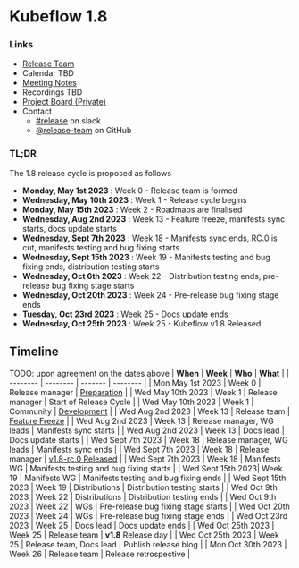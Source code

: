 # Kubeflow 1.8

### Links

- [Release Team](release-team.md)
- Calendar TBD
- [Meeting Notes](https://bit.ly/kf-release-team-notes)
- Recordings TBD
- [Project Board (Private)](https://github.com/orgs/kubeflow/projects/58)
- Contact
  - [#release](https://app.slack.com/client/T7QLHSH6U/C9V2WT2KV) on slack
  - [@release-team](https://github.com/orgs/kubeflow/teams/release-team) on GitHub

### TL;DR

The 1.8 release cycle is proposed as follows

- **Monday, May 1st 2023**      : Week 0  - Release team is formed
- **Wednesday, May 10th 2023**  : Week 1  - Release cycle begins
- **Monday, May 15th 2023**     : Week 2  - Roadmaps are finalised
- **Wednesday, Aug 2nd 2023**   : Week 13 - Feature freeze, manifests sync starts, docs update starts
- **Wednesday, Sept 7th 2023**  : Week 18 - Manifests sync ends, RC.0 is cut, manifests testing and bug fixing starts
- **Wednesday, Sept 15th 2023** : Week 19 - Manifests testing and bug fixing ends, distribution testing starts
- **Wednesday, Oct 6th 2023**   : Week 22 - Distribution testing ends, pre-release bug fixing stage starts
- **Wednesday, Oct 20th 2023**  : Week 24 - Pre-release bug fixing stage ends
- **Tuesday, Oct 23rd 2023**    : Week 25 - Docs update ends
- **Wednesday, Oct 25th 2023**  : Week 25 - Kubeflow v1.8 Released

## Timeline

TODO: upon agreement on the dates above
| **When** | **Week** | **Who** | **What** |
| -------- | -------- | ------- | -------- |
| Mon May 1st 2023 | Week 0 | Release manager | [Preparation](../handbook.md#preparation) |
| Wed May 10th 2023 | Week 1 | Release manager | Start of Release Cycle |
| Wed May 10th 2023 | Week 1 | Community | [Development](../handbook.md#development-10-weeks) |
| Wed Aug 2nd 2023 | Week 13 | Release team | [Feature Freeze](../handbook.md#feature-freeze-2-weeks) |
| Wed Aug 2nd 2023 | Week 13 | Release manager, WG leads | Manifests sync starts |
| Wed Aug 2nd 2023 | Week 13 | Docs lead | Docs update starts |
| Wed Sept 7th 2023 | Week 18 | Release manager, WG leads | Manifests sync ends |
| Wed Sept 7th 2023 | Week 18 | Release manager | [v1.8-rc.0 Released](../handbook.md#feature-freeze-2-weeks) |
| Wed Sept 7th 2023 | Week 18 | Manifests WG | Manifests testing and bug fixing starts |
| Wed Sept 15th 2023| Week 19 | Manifests WG | Manifests testing and bug fixing ends |
| Wed Sept 15th 2023 | Week 19 | Distributions | Distribution testing starts |
| Wed Oct 9th 2023 | Week 22 | Distributions | Distribution testing ends |
| Wed Oct 9th 2023 | Week 22 | WGs | Pre-release bug fixing stage starts |
| Wed Oct 20th 2023 | Week 24 | WGs | Pre-release bug fixing stage ends |
| Wed Oct 23rd 2023 | Week 25 | Docs lead | Docs update ends |
| Wed Oct 25th 2023 | Week 25 | Release team | **v1.8** Release day |
| Wed Oct 25th 2023 | Week 25 | Release team, Docs lead | Publish release blog |
| Mon Oct 30th 2023 | Week 26 | Release team | Release retrospective |
